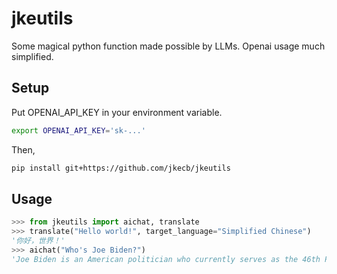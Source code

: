 # jkeutils
Some magical python function made possible by LLMs. Openai usage much simplified.

## Setup
Put OPENAI_API_KEY in your environment variable. 
```bash
export OPENAI_API_KEY='sk-...'
```

Then,
```sh
pip install git+https://github.com/jkecb/jkeutils
```

## Usage

```python
>>> from jkeutils import aichat, translate
>>> translate("Hello world!", target_language="Simplified Chinese")
'你好，世界！'
>>> aichat("Who's Joe Biden?")
'Joe Biden is an American politician who currently serves as the 46th President of the United States. He was born on November 20, 1942, in Scranton, Pennsylvania. Prior to becoming President, Biden served as Vice President under President Barack Obama from 2009 to 2017. He had a long political career that included serving as a U.S. Senator from Delaware from 1973 to 2009. Biden is a member of the Democratic Party and has focused on issues such as healthcare, climate change, and racial justice throughout his career.'
```
